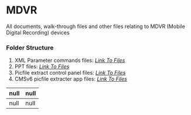 # MDVR

All documents, walk-through files and other files relating to MDVR (Mobile Digital Recording) devices

### Folder Structure

1. XML Parameter commands files: *[Link To Files](https://github.com/Cale-Torino/MDVR/tree/main/1.%20XML%20Parameter%20commands)*
1. PPT files: *[Link To Files](https://github.com/Cale-Torino/MDVR/tree/main/2.%20PPT)*
1. Picfile extract control panel files: *[Link To Files](https://github.com/Cale-Torino/MDVR/tree/main/3.%20Picfile%20extract%20control%20panel)*
1. CMSv6 picfile extracter app files: *[Link To Files](https://github.com/Cale-Torino/MDVR/tree/main/4.%20CMSv6%20picfile%20extracter%20app)*

|null|null|
| :------------| :------------ |
|null|null|



